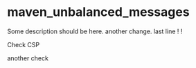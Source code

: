 # maven_unbalanced_messages

Some description should be here.
another change.
last line
!
!

Check CSP

another check
